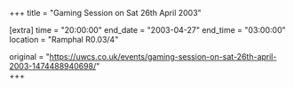 +++
title = "Gaming Session on Sat 26th April 2003"

[extra]
time = "20:00:00"
end_date = "2003-04-27"
end_time = "03:00:00"
location = "Ramphal R0.03/4"

original = "https://uwcs.co.uk/events/gaming-session-on-sat-26th-april-2003-1474488940698/"    
+++



